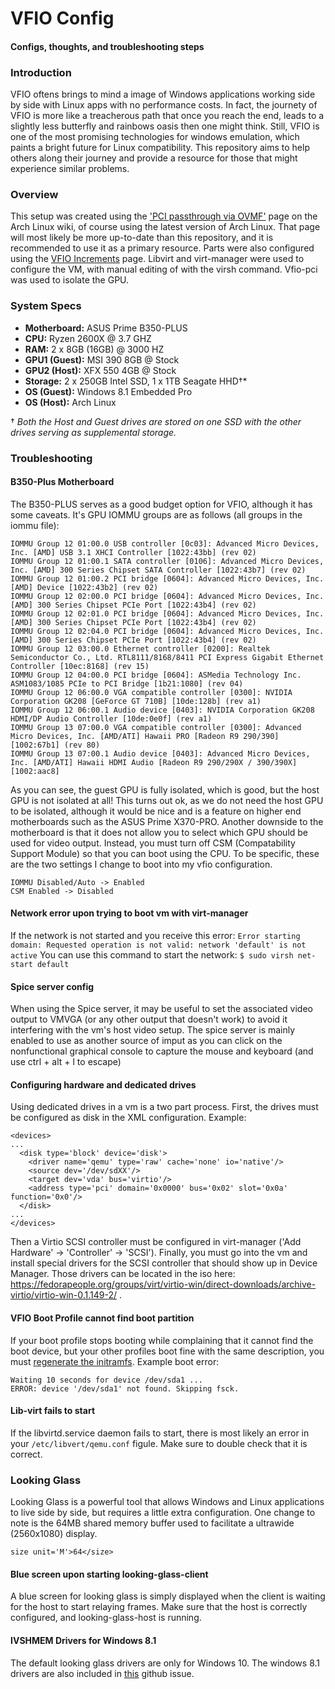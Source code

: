 # VFIO Config
#### Configs, thoughts, and troubleshooting steps

### Introduction
VFIO oftens brings to mind a image of Windows applications working side by side with Linux apps with no performance costs. In fact, the journety of VFIO is more like a treacherous path that once you reach the end, leads to a slightly less butterfly and rainbows oasis then one might think. Still, VFIO is one of the most promising technologies for windows emulation, which paints a bright future for Linux compatibility. This repository aims to help others along their journey and provide a resource for those that might experience similar problems. 

### Overview
This setup was created using the ['PCI passthrough via OVMF'](https://wiki.archlinux.org/index.php/PCI_passthrough_via_OVMF) page on the Arch Linux wiki, of course using the latest version of Arch Linux. That page will most likely be more up-to-date than this repository, and it is recommended to use it as a primary resource. Parts were also configured using the [VFIO Increments](https://passthroughpo.st/vfio-increments/) page. Libvirt and virt-manager were used to configure the VM, with manual editing of with the virsh command. Vfio-pci was used to isolate the GPU. 

### System Specs
* **Motherboard:** ASUS Prime B350-PLUS
* **CPU:** Ryzen 2600X @ 3.7 GHZ
* **RAM:** 2 x 8GB (16GB) @ 3000 HZ
* **GPU1 (Guest):** MSI 390 8GB @ Stock
* **GPU2 (Host):** XFX 550 4GB @ Stock
* **Storage:** 2 x 250GB Intel SSD, 1 x 1TB Seagate HHD†*
* **OS (Guest):** Windows 8.1 Embedded Pro
* **OS (Host):** Arch Linux

† *Both the Host and Guest drives are stored on one SSD with the other drives serving as supplemental storage.*

### Troubleshooting
#### B350-Plus Motherboard
The B350-PLUS serves as a good budget option for VFIO, although it has some caveats. It's GPU IOMMU groups are as follows (all groups in the iommu file): 
```
IOMMU Group 12 01:00.0 USB controller [0c03]: Advanced Micro Devices, Inc. [AMD] USB 3.1 XHCI Controller [1022:43bb] (rev 02)
IOMMU Group 12 01:00.1 SATA controller [0106]: Advanced Micro Devices, Inc. [AMD] 300 Series Chipset SATA Controller [1022:43b7] (rev 02)
IOMMU Group 12 01:00.2 PCI bridge [0604]: Advanced Micro Devices, Inc. [AMD] Device [1022:43b2] (rev 02)
IOMMU Group 12 02:00.0 PCI bridge [0604]: Advanced Micro Devices, Inc. [AMD] 300 Series Chipset PCIe Port [1022:43b4] (rev 02)
IOMMU Group 12 02:01.0 PCI bridge [0604]: Advanced Micro Devices, Inc. [AMD] 300 Series Chipset PCIe Port [1022:43b4] (rev 02)
IOMMU Group 12 02:04.0 PCI bridge [0604]: Advanced Micro Devices, Inc. [AMD] 300 Series Chipset PCIe Port [1022:43b4] (rev 02)
IOMMU Group 12 03:00.0 Ethernet controller [0200]: Realtek Semiconductor Co., Ltd. RTL8111/8168/8411 PCI Express Gigabit Ethernet Controller [10ec:8168] (rev 15)
IOMMU Group 12 04:00.0 PCI bridge [0604]: ASMedia Technology Inc. ASM1083/1085 PCIe to PCI Bridge [1b21:1080] (rev 04)
IOMMU Group 12 06:00.0 VGA compatible controller [0300]: NVIDIA Corporation GK208 [GeForce GT 710B] [10de:128b] (rev a1)
IOMMU Group 12 06:00.1 Audio device [0403]: NVIDIA Corporation GK208 HDMI/DP Audio Controller [10de:0e0f] (rev a1)
IOMMU Group 13 07:00.0 VGA compatible controller [0300]: Advanced Micro Devices, Inc. [AMD/ATI] Hawaii PRO [Radeon R9 290/390] [1002:67b1] (rev 80)
IOMMU Group 13 07:00.1 Audio device [0403]: Advanced Micro Devices, Inc. [AMD/ATI] Hawaii HDMI Audio [Radeon R9 290/290X / 390/390X] [1002:aac8]
```
As you can see, the guest GPU is fully isolated, which is good, but the host GPU is not isolated at all! This turns out ok, as we do not need the host GPU to be isolated, although it would be nice and is a feature on higher end motherboards such as the ASUS Prime X370-PRO. Another downside to the motherboard is that it does not allow you to select which GPU should be used for video output. Instead, you must turn off CSM (Compatability Support Module) so that you can boot using the CPU. To be specific, these are the two settings I change to boot into my vfio configuration.
```
IOMMU Disabled/Auto -> Enabled
CSM Enabled -> Disabled
```
#### Network error upon trying to boot vm with virt-manager
If the network is not started and you receive this error: ```Error starting domain: Requested operation is not valid: network 'default' is not active``` You can use this command to start the network: 
``` $ sudo virsh net-start default ```
#### Spice server config
When using the Spice server, it may be useful to set the associated video output to VMVGA (or any other output that doesn't work) to avoid it interfering with the vm's host video setup. The spice server is mainly enabled to use as another source of imput as you can click on the nonfunctional graphical console to capture the mouse and keyboard (and use ctrl + alt + l to escape)
#### Configuring hardware and dedicated drives
Using dedicated drives in a vm is a two part process. First, the drives must be configured as disk in the XML configuration. Example:
```
<devices>
...
  <disk type='block' device='disk'>
    <driver name='qemu' type='raw' cache='none' io='native'/>
    <source dev='/dev/sdXX'/>
    <target dev='vda' bus='virtio'/>
    <address type='pci' domain='0x0000' bus='0x02' slot='0x0a' function='0x0'/>
  </disk>
...
</devices>

```
Then a Virtio SCSI controller must be configured in virt-manager ('Add Hardware' -> 'Controller' -> 'SCSI'). Finally, you must go into the vm and install special drivers for the SCSI controller that should show up in Device Manager. Those drivers can be located in the iso here: https://fedorapeople.org/groups/virt/virtio-win/direct-downloads/archive-virtio/virtio-win-0.1.149-2/ .
#### VFIO Boot Profile cannot find boot partition
If your boot profile stops booting while complaining that it cannot find the boot device, but your other profiles boot fine with the same description, you must [regenerate the initramfs](https://wiki.archlinux.org/index.php/Regenerate_the_initramfs). Example boot error: 
```
Waiting 10 seconds for device /dev/sda1 ...
ERROR: device '/dev/sda1' not found. Skipping fsck.
```
#### Lib-virt fails to start
If the libvirtd.service daemon fails to start, there is most likely an error in your ```/etc/libvert/qemu.conf``` figule. Make sure to double check that it is correct. 
### Looking Glass
Looking Glass is a powerful tool that allows Windows and Linux applications to live side by side, but requires a little extra configuration. One change to note is the 64MB shared memory buffer used to facilitate a ultrawide (2560x1080) display. 
```
size unit='M'>64</size>
```
#### Blue screen upon starting looking-glass-client
A blue screen for looking glass is simply displayed when the client is waiting for the host to start relaying frames. Make sure that the host is correctly configured, and looking-glass-host is running. 
#### IVSHMEM Drivers for Windows 8.1
The default looking glass drivers are only for Windows 10. The windows 8.1 drivers are also included in [this](https://github.com/virtio-win/kvm-guest-drivers-windows/issues/217) github issue. 
